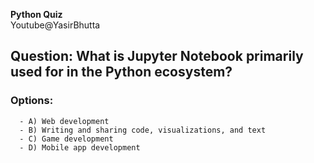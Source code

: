**Python Quiz**                  
Youtube@YasirBhutta
## Question: What is Jupyter Notebook primarily used for in the Python ecosystem?

### **Options:**

      - A) Web development
      - B) Writing and sharing code, visualizations, and text
      - C) Game development
      - D) Mobile app development